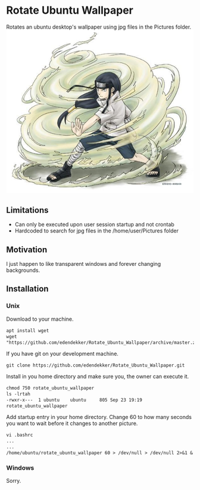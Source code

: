 # Rotate Ubuntu Wallpaper
Rotates an ubuntu desktop's wallpaper using jpg files in the Pictures folder.
<img src="https://github.com/edendekker/Rotate_Ubuntu_Wallpaper/blob/master/wallpaper_rotator.jpeg" />

## Limitations
- Can only be executed upon user session startup and not crontab
- Hardcoded to search for jpg files in the /home/user/Pictures folder

## Motivation
I just happen to like transparent windows and forever changing backgrounds.

## Installation
### Unix
Download to your machine.
```
apt install wget
wget "https://github.com/edendekker/Rotate_Ubuntu_Wallpaper/archive/master.zip"
```
If you have git on your development machine.
```
git clone https://github.com/edendekker/Rotate_Ubuntu_Wallpaper.git
```
Install in you home directory and make sure you, the owner can execute it.
```
chmod 750 rotate_ubuntu_wallpaper
ls -lrtah
-rwxr-x---  1 ubuntu    ubuntu     805 Sep 23 19:19 rotate_ubuntu_wallpaper
```
Add startup entry in your home directory. Change 60 to how many seconds you want to wait before it changes to another picture.
```
vi .bashrc
...
...
/home/ubuntu/rotate_ubuntu_wallpaper 60 > /dev/null > /dev/null 2>&1 &
```
### Windows 
Sorry.
